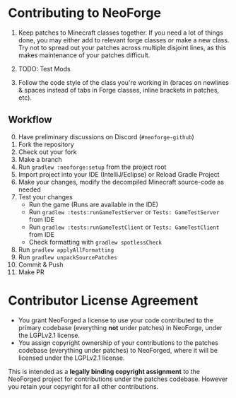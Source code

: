 Contributing to NeoForge
=====================

1) Keep patches to Minecraft classes together. If you need a lot of things done, you may either add to relevant forge classes or make a new class. Try not to spread out your patches across multiple disjoint lines, as this makes maintenance of your patches difficult.

2) TODO: Test Mods

3) Follow the code style of the class you're working in (braces on newlines & spaces instead of tabs in Forge classes, inline brackets in patches, etc).

## Workflow

0. Have preliminary discussions on Discord (`#neoforge-github`)
1. Fork the repository
2. Check out your fork
3. Make a branch
4. Run `gradlew :neoforge:setup` from the project root
5. Import project into your IDE (IntelliJ/Eclipse) or Reload Gradle Project
6. Make your changes, modify the decompiled Minecraft source-code as needed
7. Test your changes
   - Run the game (Runs are available in the IDE)
   - Run `gradlew :tests:runGameTestServer` or `Tests: GameTestServer` from IDE
   - Run `gradlew :tests:runGameTestClient` or `Tests: GameTestClient` from IDE
   - Check formatting with `gradlew spotlessCheck`
8. Run `gradlew applyAllFormatting`
9. Run `gradlew unpackSourcePatches`
10. Commit & Push
11. Make PR

Contributor License Agreement
=============================
- You grant NeoForged a license to use your code contributed to the primary codebase (everything **not** under patches) in NeoForge, under the LGPLv2.1 license.
- You assign copyright ownership of your contributions to the patches codebase (everything under patches) to NeoForged, where it will be licensed under the LGPLv2.1 license.

This is intended as a **legally binding copyright assignment** to the NeoForged project for contributions under the patches codebase. However you retain your copyright for all other contributions.
